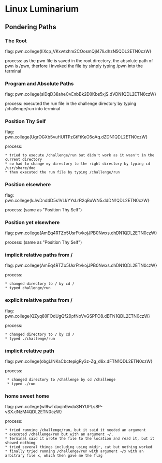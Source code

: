 # Linux Luminarium
## Pondering Paths
### The Root
flag: pwn.college{IIXcp_VKxwtxhm2COosmQjl47li.dhzN5QDL2ETN0czW}

process: as the pwn file is saved in the root directory, the absolute path of pwn is /pwn, therfore i invoked the file by simply typing /pwn into the terminal

### Program and Absolute Paths
flag: pwn.college{sIDqD38aheCvEnbBk2D0Kbs5xjS.dVDN1QDL2ETN0czW}

process: executed the run file in the challenge directory by typing /challenge/run into terminal

### Position Thy Self
flag: pwn.college{UgrOGXb5vuHUlTPzGtFtKeO5oAq.dZDN1QDL2ETN0czW}

process: 

    * tried to execute /challenge/run but didn't work as it wasn't in the current directory
    * so had to change my directory to the right directory by typing cd /usr/share/doc
    * then executed the run file by typing /challenge/run

    
### Position elsewhere
flag: pwn.college{kJwDnd4D5s1VLkYYsLrR2qBuWN5.ddDN1QDL2ETN0czW}

process: (same as "Position Thy Self")


### Position yet elsewhere
flag: pwn.college{AmEq4RTZo5UsrFtvkojJPB0Nwxs.dhDN1QDL2ETN0czW}

process: (same as "Position Thy Self")


### implicit relative paths from /
flag: pwn.college{AmEq4RTZo5UsrFtvkojJPB0Nwxs.dhDN1QDL2ETN0czW}

process: 

    * changed directory to / by cd /
    * typed challenge/run


### explicit relative paths from /
flag: pwn.college{QZyq80FOdUgQf29pfNoVvGSPFO8.dBTN1QDL2ETN0czW}

process:

    * changed directory to / by cd /
    * typed ./challenge/run


### implicit relative path
flag: pwn.college{obgLINKaCbctepigRy3z-Zg_d6x.dFTN1QDL2ETN0czW}

process: 

     * changed directory to /challenge by cd /challenge
     * typed ./run


### home sweet home
flag: pwn.college{wI6wTdaqin9wdoSNYUPLs8P-vSX.dNzM4QDL2ETN0czW}

process: 

    * tried running /challenge/run, but it said it needed an argument
    * executed /challenge/run but with an argument ~/.
    * terminal said it wrote the file to the location and read it, but it showed nothing
    * tried several things including using mkdir, cat but nothing worked
    * finally tried running /challenge/run with argument ~/x with an arbitrary file x, which then gave me the flag

